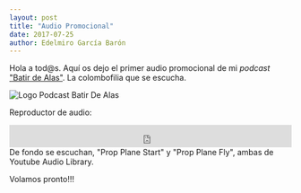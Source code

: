 ```yaml
---
layout: post
title: "Audio Promocional"
date: 2017-07-25
author: Edelmiro García Barón
---
```

Hola a tod@s. Aquí os dejo el primer audio promocional de mi *podcast* ["Batir de Alas"](https://batirdealas.github.io).
La colombofilia que se escucha.
 
<img src="https://batirdealas.github.io/images/BdA1400x1400.png" alt="Logo Podcast Batir De Alas" style="max-width:100%;width:auto;height:auto;">

Reproductor de audio:
<iframe src="https://archive.org/embed/PromoBatirDeAlasPodcast" width="100%" height="40" frameborder="0" webkitallowfullscreen="true" mozallowfullscreen="true" allowfullscreen></iframe>
De fondo se escuchan, "Prop Plane Start" y "Prop Plane Fly", ambas de Youtube Audio Library.
 
Volamos pronto!!!

